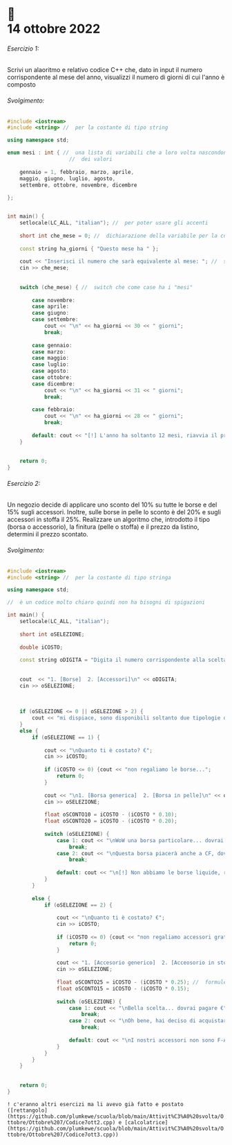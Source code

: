 # :closed_book: <br /> 14 ottobre 2022

###### Esercizio 1:

Scrivi un alaoritmo e relativo codice C++ che, dato in input il numero corrispondente al mese del anno, visualizzi il numero di giorni di cui l'anno è composto

###### Svolgimento:


```cpp
#include <iostream>
#include <string> //  per la costante di tipo string

using namespace std;

enum mesi : int { //  una lista di variabili che a loro volta nascondono
					//  dei valori
	
	gennaio = 1, febbraio, marzo, aprile,
	maggio, giugno, luglio, agosto,
	settembre, ottobre, novembre, dicembre
	
};


int main() {
	setlocale(LC_ALL, "italian"); //  per poter usare gli accenti
	
	short int che_mese = 0; //  dichiarazione della variabile per la condizione nel switch
	
	const string ha_giorni { "Questo mese ha " };
	
	cout << "Inserisci il numero che sarà equivalente al mese: "; //  spiegazione e richiesta
	cin >> che_mese;
	
	
	switch (che_mese) { //  switch che come case ha i "mesi"
		
		case novembre:
		case aprile:
		case giugno:
		case settembre:
			cout << "\n" << ha_giorni << 30 << " giorni";
			break;
		
		case gennaio:
		case marzo:
		case maggio:
		case luglio:
		case agosto:
		case ottobre:
		case dicembre:
			cout << "\n" << ha_giorni << 31 << " giorni";
			break;
		
		case febbraio: 
			cout << "\n" << ha_giorni << 28 << " giorni";
			break;
		
		default: cout << "[!] L'anno ha soltanto 12 mesi, riavvia il programma"; //  errore
	}
	
	
	return 0;
}
```



###### Esercizio 2:

Un negozio decide di applicare uno sconto del 10% su tutte le borse e del 15% sugli accessori. Inoltre, sulle borse in pelle lo sconto è del 20% e sugli accessori in stoffa il 25%. Realizzare un algoritmo che, introdotto il tipo (borsa o accessorio), la finitura (pelle o stoffa) e il prezzo da listino, determini il prezzo scontato.

###### Svolgimento:

```cpp
#include <iostream>
#include <string> //  per la costante di tipo stringa

using namespace std;

//  è un codice molto chiaro quindi non ha bisogni di spigazioni 

int main() {
	setlocale(LC_ALL, "italian");
	
	short int oSELEZIONE;
	
	double iCOSTO;
	
	const string oDIGITA = "Digita il numero corrispondente alla scelta: "; //  costante di tipo string per non riscrivere tante volte la stessa cosa
	
	
	cout  << "1. [Borse]  2. [Accessori]\n" << oDIGITA;
	cin >> oSELEZIONE;
	
	
	
	if (oSELEZIONE <= 0 || oSELEZIONE > 2) {
		cout << "mi dispiace, sono disponibili soltanto due tipologie dei oggetti";
	}
	else {
		if (oSELEZIONE == 1) {
			
			cout << "\nQuanto ti è costato? €";
			cin >> iCOSTO;
			
			if (iCOSTO <= 0) {cout << "non regaliamo le borse...";
				return 0;
			}
			
			cout << "\n1. [Borsa generica]  2. [Borsa in pelle]\n" << oDIGITA ;
			cin >> oSELEZIONE;
			
			float oSCONTO10 = iCOSTO - (iCOSTO * 0.10);
			float oSCONTO20 = iCOSTO - (iCOSTO * 0.20);
			
			switch (oSELEZIONE) {
				case 1: cout << "\nWoW una borsa particolare... dovrai pagare €" << oSCONTO10; 
					break;
				case 2: cout << "\nQuesta borsa piacerà anche a CF, dovrai pagare soltanto €" << oSCONTO20;
					break;
				
				default: cout << "\n[!] Non abbiamo le borse liquide, riavvia il programma e riprova";
			}
		}
		
		else {
			if (oSELEZIONE == 2) {
				
				cout << "\nQuanto ti è costato? €";
				cin >> iCOSTO;
				
				if (iCOSTO <= 0) {cout << "non regaliamo accessori gratis..."; 
					return 0;
				}
				
				cout << "1. [Accesorio generico]  2. [Acceosorio in stoffa]\n" << oDIGITA ;
				cin >> oSELEZIONE;
				
				float oSCONTO25 = iCOSTO - (iCOSTO * 0.25); //  formule fuori per la comodita 
				float oSCONTO15 = iCOSTO - (iCOSTO * 0.15);
				
				switch (oSELEZIONE) {
					case 1: cout << "\nBella scelta... dovrai pagare €" << oSCONTO15;
						break;
					case 2: cout << "\nOh bene, hai deciso di acquistare un accesero in stoffa... dovrai pagare €" << oSCONTO25;
						break;
					
					default: cout << "\nI nostri accessori non sono F-A-K-E riavvia il programma e riprova";
				}
			}
		}
	}
	
	
	return 0;
}
```

`! c'eranno altri esercizi ma li avevo già fatto e postato ([rettangolo](https://github.com/plumkewe/scuola/blob/main/Attivit%C3%A0%20svolta/Ottobre/Ottobre%207/Codice7ott2.cpp) e [calcolatrice](https://github.com/plumkewe/scuola/blob/main/Attivit%C3%A0%20svolta/Ottobre/Ottobre%207/Codice7ott3.cpp))`